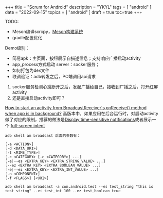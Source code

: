 +++
title = "Scrum for Android"
description = "YKYL"
tags = [
    "android"
]
date = "2022-09-15"
topics = [
    "android"
]
draft = true
toc=true
+++

TODO:

- Meson编译scrcpy，[Meson构建系统](https://blog.csdn.net/u010074726/article/details/108695256) 
- gradle配置优化



Demo级别：

- 简易apk：主页面，按钮展示自描述信息；支持响应广播启动activity
- app_process方式启动 server：socker服务；
- 如何打包为dex文件
- 联调验证：adb转发之后，PC端调用api请求

1. socker服务检测心跳断开之后，发起广播给自己，接收到广播之后，打开红屏activity
2. 还是直接启动activity即可？

[How to start an activity from BroadcastReceiver's onReceive() method when app is in background?](https://stackoverflow.com/a/60183640/1087122) 高版本中，如果应用在后台运行时，对启动activity做了对应的限制，推荐的做法是[Display time-sensitive notifications](https://developer.android.com/training/notify-user/time-sensitive)或者展示一个 [full-screen intent](https://developer.android.com/reference/android/app/Notification.Builder#setFullScreenIntent(android.app.PendingIntent,%20boolean))

```
adb shell am broadcast 后面的参数有：

[-a <ACTION>]
[-d <DATA_URI>]
[-t <MIME_TYPE>] 
[-c <CATEGORY> [-c <CATEGORY>] ...] 
[-e|--es <EXTRA_KEY> <EXTRA_STRING_VALUE> ...] 
[--ez <EXTRA_KEY> <EXTRA_BOOLEAN_VALUE> ...] 
[-e|--ei <EXTRA_KEY> <EXTRA_INT_VALUE> ...] 
[-n <COMPONENT>]
[-f <FLAGS>] [<URI>]

adb shell am broadcast -a com.android.test --es test_string "this is test string" --ei test_int 100 --ez test_boolean true

```
